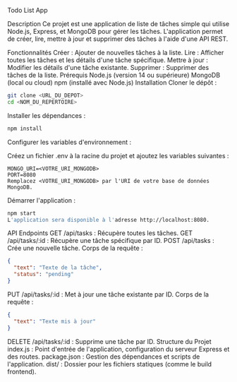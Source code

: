 Todo List App

Description
Ce projet est une application de liste de tâches simple qui utilise Node.js, Express, et MongoDB pour gérer les tâches. L'application permet de créer, lire, mettre à jour et supprimer des tâches à l'aide d'une API REST.

Fonctionnalités
Créer : Ajouter de nouvelles tâches à la liste.
Lire : Afficher toutes les tâches et les détails d'une tâche spécifique.
Mettre à jour : Modifier les détails d'une tâche existante.
Supprimer : Supprimer des tâches de la liste.
Prérequis
Node.js (version 14 ou supérieure)
MongoDB (local ou cloud)
npm (installé avec Node.js)
Installation
Cloner le dépôt :

```bash
git clone <URL_DU_DEPOT>
cd <NOM_DU_REPERTOIRE>
```
Installer les dépendances :

```bash
npm install
```
Configurer les variables d'environnement :

Créez un fichier .env à la racine du projet et ajoutez les variables suivantes :

```env
MONGO_URI=<VOTRE_URI_MONGODB>
PORT=8080
Remplacez <VOTRE_URI_MONGODB> par l'URI de votre base de données MongoDB.
```
Démarrer l'application :

```bash
npm start
L'application sera disponible à l'adresse http://localhost:8080.
```
API Endpoints
GET /api/tasks : Récupère toutes les tâches.
GET /api/tasks/:id : Récupère une tâche spécifique par ID.
POST /api/tasks : Crée une nouvelle tâche.
Corps de la requête :

```json
{
  "text": "Texte de la tâche",
  "status": "pending"
}
```

PUT /api/tasks/:id : Met à jour une tâche existante par ID.
Corps de la requête :
```json
{
  "text": "Texte mis à jour"
}
```
DELETE /api/tasks/:id : Supprime une tâche par ID.
Structure du Projet
index.js : Point d'entrée de l'application, configuration du serveur Express et des routes.
package.json : Gestion des dépendances et scripts de l'application.
dist/ : Dossier pour les fichiers statiques (comme le build frontend).
